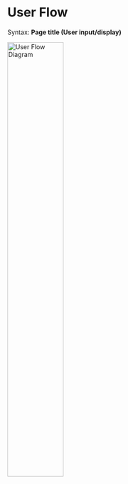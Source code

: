 # User Flow
<p>Syntax: <strong>Page title  (User input/display)</strong></p>
<img width="817" alt="User Flow Diagram" src="https://github.com/wcaine93/Web-Development-Project/assets/155117794/05743a04-0cab-46e7-a720-09237a9a1ab7" style="width:50%">
